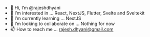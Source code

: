 - 👋 Hi, I’m @rajeshdhyani
- 👀 I’m interested in ... React, NextJS, Flutter, Svelte and Sveltekit
- 🌱 I’m currently learning ... NextJS
- 💞️ I’m looking to collaborate on ... Nothing for now
- 📫 How to reach me ... rajesh.dhyani@gmail.com

<!---
rajeshdhyani/rajeshdhyani is a ✨ special ✨ repository because its `README.md` (this file) appears on your GitHub profile.
You can click the Preview link to take a look at your changes.
--->
